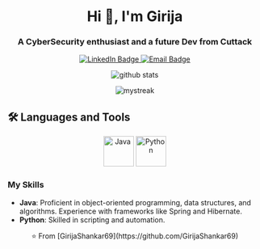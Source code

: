 
<h1 align="center">Hi 👋, I'm Girija</h1>
<h3 align="center">A CyberSecurity enthusiast and a future Dev from Cuttack</h3>

<p align="center">
  <a href="[https://linkedin.com/in/yourprofile](https://www.linkedin.com/in/girija-shankar-sahoo-9a6085275/)">
    <img src="https://img.shields.io/badge/LinkedIn-0077B5?style=flat&logo=linkedin&logoColor=white" alt="LinkedIn Badge">
  </a>
  <a href="mailto:girijashankarsahoo2006@gmail.com">
    <img src="https://img.shields.io/badge/Email-D14836?style=flat&logo=gmail&logoColor=white" alt="Email Badge">
  </a>
</p>


<p align="center">
  <img src="https://github-readme-stats.vercel.app/api?username=GirijaShankar69&show_icons=true&locale=en" alt="github stats">
</p>

<p align="center">
  <img src="https://github-readme-streak-stats.herokuapp.com/?user=GirijaShankar69" alt="mystreak">
</p>

## 🛠️ Languages and Tools

<p align="center">
  <img src="https://simpleicons.org/icons/java.svg" alt="Java" width="60" height="60"/>
  <img src="https://simpleicons.org/icons/python.svg" alt="Python" width="60" height="60"/>
</p>

### My Skills
- **Java**: Proficient in object-oriented programming, data structures, and algorithms. Experience with frameworks like Spring and Hibernate.
- **Python**: Skilled in scripting and automation.

<p align="center">
  ⭐️ From [GirijaShankar69](https://github.com/GirijaShankar69)
</p>

<!--
**GirijaShankar69/GirijaShankar69** is a ✨ _special_ ✨ repository because its `README.md` (this file) appears on your GitHub profile.

Here are some ideas to get you started:

- 🔭 I’m currently working on ...
- 🌱 I’m currently learning ...
- 👯 I’m looking to collaborate on ...
- 🤔 I’m looking for help with ...
- 💬 Ask me about ...
- 📫 How to reach me: ...
- 😄 Pronouns: ...
- ⚡ Fun fact: ...
-->
